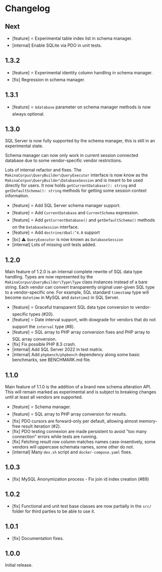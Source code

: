# Changelog

## Next

* [feature] ⭐️ Experimental table index list in schema manager.
* [internal] Enable SQLite via PDO in unit tests.

## 1.3.2

* [feature] ⭐️ Experimental identity column handling in schema manager.
* [fix] Regression in schema manager.

## 1.3.1

* [feature] ⭐️ `$database` parameter on schema manager methods is now always optional.

## 1.3.0

SQL Server is now fully supported by the schema manager, this is still in an
experimental state.

Schema manager can now only work in current session connected database due to
some vendor-specific vendor restrictions.

Lots of internal refactor and fixes. The `MakinaCorpus\QueryBuilder\QueryExecutor`
interface is now know as the `MakinaCorpus\QueryBuilder\DatabaseSession` and is
meant to be used directly for users. It now holds `getCurrentDatabase(): string`
and `getDefaultSchema(): string` methods for getting some session context
information.

* [feature] ⭐️ Add SQL Server schema manager support.
* [feature] ⭐️ Add `CurrentDatabase` and `CurrentSchema` expression.
* [feature] ⭐️ Add `getCurrentDatabase()` and `getDefaultSchema()` methods on the `DatabaseSession` interface.
* [feature] ⭐️ Add `doctrine/dbal:^4.0` support
* [bc] ⚠️ `QueryExecutor` is now known as `DatabaseSession`
* [internal] Lots of missing unit tests added.

## 1.2.0

Main feature of 1.2.0 is an internal complete rewrite of SQL data type
handling. Types are now represented by the `MakinaCorpus\QueryBuilder\Type\Type`
class instances instead of a bare string. Each vendor can convert transparently
original user-given SQL type to a vendor-specific one. For example, SQL standard
`timestamp` type will become `datetime` in MySQL and `datetime2` in SQL Server.

* [feature] ⭐️ Graceful transparent SQL data type conversion to vendor-specific types (#20).
* [feature] ⭐️ Date interval support, with dowgrade for vendors that do not support the `interval` type (#8).
* [feature] ⭐️ SQL array to PHP array conversion fixes and PHP array to SQL array conversion.
* [fix] Fix possible PHP 8.3 crash.
* [internal] Add SQL Server 2022 in test matrix.
* [internal] Add `phpbench/phpbench` dependency along some basic benchmarks, see BENCHMARK.md file.

## 1.1.0

Main feature of 1.1.0 is the addition of a brand new schema alteration API.
This will remain marked as experimental and is subject to breaking changes
until at least all vendors are supported.

* [feature] ⭐️ Schema manager.
* [feature] ⭐️ SQL array to PHP array conversion for results.
* [fix] PDO cursors are forward-only per default, allowing almost memory-free result iteration (#2).
* [fix] PDO testing connexion are made persistent to avoid "too many connection" errors while tests are running.
* [fix] Fetching result row column matches names case-insentively, some vendors will uppercase schemata names, some other do not.
* [internal] Many `dev.sh` script and `docker-compose.yaml` fixes.

## 1.0.3

* [fix] MySQL Anonymization process - Fix join id index creation (#89)

## 1.0.2

* [fix] Functional and unit test base classes are now partially in the `src/` folder for third parties to be able to use it.

## 1.0.1

* [fix] Documentation fixes.

## 1.0.0

Initial release.
